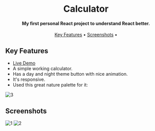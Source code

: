 <h1 align="center">
  Calculator
  <br>
</h1>

<h4 align="center">My first personal React project to understand React better.</h4>

<p align="center">
  <a href="#key-features">Key Features</a> •
  <a href="#screenshots">Screenshots</a> •
</p>

## Key Features

* <a href="https://prettysimplecalculator.netlify.app/" target="_blank">Live Demo</a>
* A simple working calculator.
* Has a day and night theme button with nice animation.
* It's responsive.
* Used this great nature palette for it:

![3](https://user-images.githubusercontent.com/103831098/195432396-49c5a42f-2d8f-492f-b65e-a7a27348d9cf.PNG)

## Screenshots

![1](https://user-images.githubusercontent.com/103831098/195432420-a02b10cb-f0a4-4b45-a3ce-3b37729fb6ec.png)
![2](https://user-images.githubusercontent.com/103831098/195432423-45852768-0c92-4803-b202-aaadaae0814f.png)
